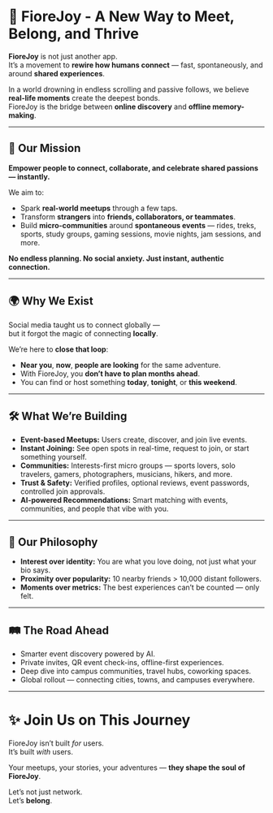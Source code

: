 # 🌸 FioreJoy - A New Way to Meet, Belong, and Thrive

**FioreJoy** is not just another app.  
It’s a movement to **rewire how humans connect** — fast, spontaneously, and around **shared experiences**.

In a world drowning in endless scrolling and passive follows, we believe **real-life moments** create the deepest bonds.  
FioreJoy is the bridge between **online discovery** and **offline memory-making**.

---

## 🚀 Our Mission

**Empower people to connect, collaborate, and celebrate shared passions — instantly.**

We aim to:
- Spark **real-world meetups** through a few taps.
- Transform **strangers** into **friends, collaborators, or teammates**.
- Build **micro-communities** around **spontaneous events** — rides, treks, sports, study groups, gaming sessions, movie nights, jam sessions, and more.

**No endless planning. No social anxiety. Just instant, authentic connection.**

---

## 🌍 Why We Exist

Social media taught us to connect globally —  
but it forgot the magic of connecting **locally**.

We’re here to **close that loop**:
- **Near you**, **now**, **people are looking** for the same adventure.
- With FioreJoy, you **don’t have to plan months ahead**.
- You can find or host something **today**, **tonight**, or **this weekend**.

---

## 🛠️ What We’re Building

- **Event-based Meetups:** Users create, discover, and join live events.
- **Instant Joining:** See open spots in real-time, request to join, or start something yourself.
- **Communities:** Interests-first micro groups — sports lovers, solo travelers, gamers, photographers, musicians, hikers, and more.
- **Trust & Safety:** Verified profiles, optional reviews, event passwords, controlled join approvals.
- **AI-powered Recommendations:** Smart matching with events, communities, and people that vibe with you.

---

## 🧭 Our Philosophy

- **Interest over identity:** You are what you love doing, not just what your bio says.
- **Proximity over popularity:** 10 nearby friends > 10,000 distant followers.
- **Moments over metrics:** The best experiences can’t be counted — only felt.

---

## 🛤️ The Road Ahead

- Smarter event discovery powered by AI.
- Private invites, QR event check-ins, offline-first experiences.
- Deep dive into campus communities, travel hubs, coworking spaces.
- Global rollout — connecting cities, towns, and campuses everywhere.

---

# ✨ Join Us on This Journey

FioreJoy isn’t built *for* users.  
It’s built *with* users.

Your meetups, your stories, your adventures — **they shape the soul of FioreJoy**.

Let’s not just network.  
Let’s **belong**.
